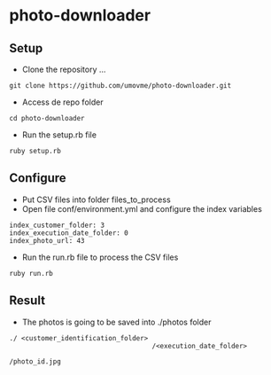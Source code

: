 # photo-downloader

Setup
-------------
* Clone the repository ...
```
git clone https://github.com/umovme/photo-downloader.git
```
* Access de repo folder
```
cd photo-downloader
```
* Run the setup.rb file
```
ruby setup.rb
```

Configure
-------------
* Put CSV files into folder files_to_process
* Open file conf/environment.yml and configure the index variables
```
index_customer_folder: 3
index_execution_date_folder: 0
index_photo_url: 43
```
* Run the run.rb file to process the CSV files
```
ruby run.rb
```

Result
-------------
* The photos is going to be saved into ./photos folder
```
./ <customer_identification_folder>
                                    /<execution_date_folder>
                                                            /photo_id.jpg
```
